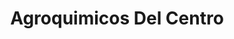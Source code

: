 ---
title: "Agroquimicos Del Centro"
url: /tenango-del-valle/agroquimicos-del-centro/
shop: agraria
---